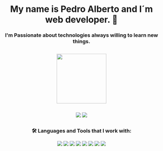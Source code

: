 <h1 align="center">My name is Pedro Alberto and I´m web developer. 🚀️</h1> 
<h3 align="center">I'm Passionate about technologies always willing to learn new things.</h3>

##

  <div align="center">
  <a href="https://github.com/Edlavio">
  <img height="160em" src="https://github-readme-stats.vercel.app/api/top-langs/?username=Edlavio&layout=compact&langs_count=7&theme=dracula"/>
  </a>
 </div>
 
 ##
 
 <div align="center"> 
  <a href="https://web.facebook.com/Edlavio9/"> <img src="https://img.shields.io/badge/Facebook-1877F2?style=for-the-badge&logo=facebook&logoColor=white" target="_blank"></a> 
  <a href="https://www.linkedin.com/in/edlavio/"> <img src="https://img.shields.io/badge/-LinkedIn-%230077B5?style=for-the-badge&logo=linkedin&logoColor=white" target="_blank"></a>
</div>
 
##

<h3 align="center">🛠️ <b>Languages and Tools that I work with:</b></h3>

<div align="center">
    <a>
        <img src="https://img.shields.io/badge/html5-%23E34F26.svg?style=for-the-badge&logo=html5&logoColor=white">
    </a>
      <a>
        <img src="https://img.shields.io/badge/css3-%231572B6.svg?style=for-the-badge&logo=css3&logoColor=white">
    </a>
    <a>
        <img src="https://img.shields.io/badge/javascript-%23323330.svg?style=for-the-badge&logo=javascript&logoColor=%23F7DF1E">
    </a>
    <a>
        <img src="https://img.shields.io/badge/bootstrap-%23563D7C.svg?style=for-the-badge&logo=bootstrap&logoColor=white">
    </a>
    <a>
        <img src="https://img.shields.io/badge/SASS-hotpink.svg?style=for-the-badge&logo=SASS&logoColor=white">
    </a>
     <a>
        <img src="https://img.shields.io/badge/Linux-FCC624?style=for-the-badge&logo=linux&logoColor=black">
    </a>
     <a>
        <img src="https://img.shields.io/badge/git-%23F05033.svg?style=for-the-badge&logo=git&logoColor=white">
    </a>
    <a>
        <img src="https://img.shields.io/badge/Visual%20Studio%20Code-0078d7.svg?style=for-the-badge&logo=visual-studio-code&logoColor=white">
    </a>
</div>
